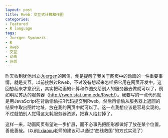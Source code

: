 ```yaml
---
layout: post
title: Rweb：交互式计算和作图
categories:
- Featured
- R language
tags:
- Juergen Symanzik
- R
- Rweb
- 交互
- 动画
- 网页
---
```


昨天收到犹他州立[Juergen](http://www.math.usu.edu/~symanzik/)的回信，倒是提醒了我关于网页中的动画的一件重要事情，就是交互。以前接触过Rweb，不过没有想起来怎样把它用在网页开发中，这回想起来才意识到，其实把动画的计算和作图交给别人的服务器去做就可以了，例如明尼苏达的服务器（<http://rweb.stat.umn.edu/Rweb/>）。我要写的一点代码就是用JavaScript在背后偷偷把R代码提交到Rweb，然后再偷偷从服务器上返回的结果中取出图片地址，放在我的网页中就可以了。这一点我想应该是容易实现的。不过就怕别人觉得这太耗服务器资源，把寡人给封掉了。

这样一来，动画网页有望进一步扩展，而不必事先把图形都做好了放在某个位置。善哉善哉。（以前[lixiaoxu](http://lixiaoxu.lxxm.com/)老师的建议可以通过“曲线救国”的方式实现了）

